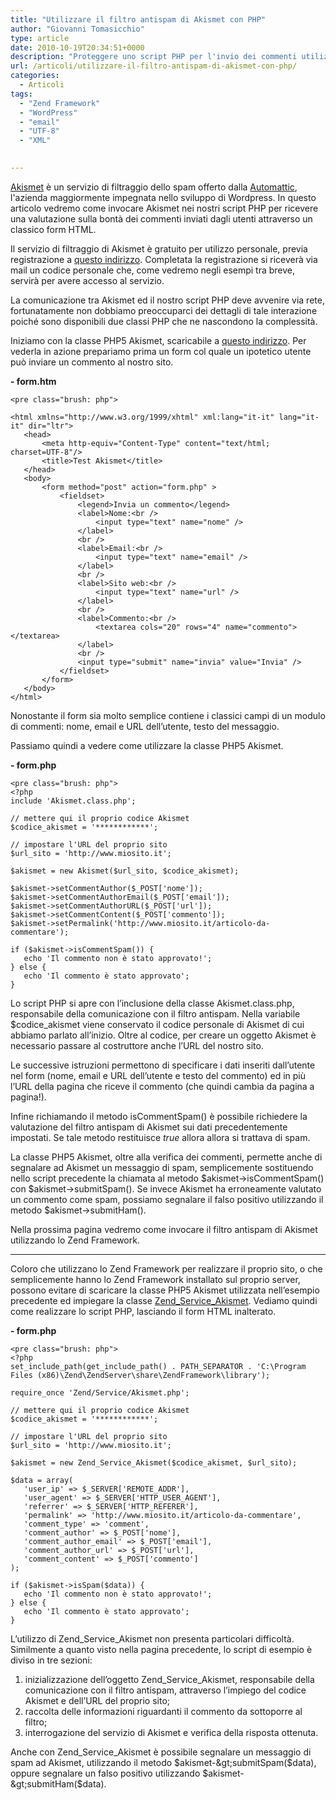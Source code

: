 ```yaml
---
title: "Utilizzare il filtro antispam di Akismet con PHP"
author: "Giovanni Tomasicchio"
type: article
date: 2010-10-19T20:34:51+0000
description: "Proteggere uno script PHP per l'invio dei commenti utilizzando il filtro antispam di Akismet"
url: /articoli/utilizzare-il-filtro-antispam-di-akismet-con-php/
categories:
  - Articoli
tags:
  - "Zend Framework"
  - "WordPress"
  - "email"
  - "UTF-8"
  - "XML"

  
---
```

 [Akismet](http://akismet.com/) è un servizio di filtraggio dello spam offerto dalla [Automattic](http://automattic.com/), l'azienda maggiormente impegnata nello sviluppo di Wordpress. In questo articolo vedremo come invocare Akismet nei nostri script PHP per ricevere una valutazione sulla bontà dei commenti inviati dagli utenti attraverso un classico form HTML.

 Il servizio di filtraggio di Akismet è gratuito per utilizzo personale, previa registrazione a [questo indirizzo](http://akismet.com/personal/). Completata la registrazione si riceverà via mail un codice personale che, come vedremo negli esempi tra breve, servirà per avere accesso al servizio.

 La comunicazione tra Akismet ed il nostro script PHP deve avvenire via rete, fortunatamente non dobbiamo preoccuparci dei dettagli di tale interazione poiché sono disponibili due classi PHP che ne nascondono la complessità.

 Iniziamo con la classe PHP5 Akismet, scaricabile a [questo indirizzo](http://www.achingbrain.net/stuff/php/akismet). Per vederla in azione prepariamo prima un form col quale un ipotetico utente può inviare un commento al nostro sito.

 **- form.htm**

 ```
<pre class="brush: php">

<html xmlns="http://www.w3.org/1999/xhtml" xml:lang="it-it" lang="it-it" dir="ltr">
    <head>
        <meta http-equiv="Content-Type" content="text/html; charset=UTF-8"/>
        <title>Test Akismet</title>
    </head>
    <body>
        <form method="post" action="form.php" >
            <fieldset>
                <legend>Invia un commento</legend>
                <label>Nome:<br />
                    <input type="text" name="nome" />
                </label>
                <br />
                <label>Email:<br />
                    <input type="text" name="email" />
                </label>
                <br />
                <label>Sito web:<br />
                    <input type="text" name="url" />
                </label>
                <br />
                <label>Commento:<br />
                    <textarea cols="20" rows="4" name="commento"></textarea>
                </label>
                <br />
                <input type="submit" name="invia" value="Invia" />
            </fieldset>
        </form>        
    </body>
</html>
```

 Nonostante il form sia molto semplice contiene i classici campi di un modulo di commenti: nome, email e URL dell’utente, testo del messaggio.

 Passiamo quindi a vedere come utilizzare la classe PHP5 Akismet.

 **- form.php**

 ```
<pre class="brush: php">
<?php
include 'Akismet.class.php';

// mettere qui il proprio codice Akismet
$codice_akismet = '************';

// impostare l'URL del proprio sito
$url_sito = 'http://www.miosito.it';

$akismet = new Akismet($url_sito, $codice_akismet);

$akismet->setCommentAuthor($_POST['nome']);
$akismet->setCommentAuthorEmail($_POST['email']);
$akismet->setCommentAuthorURL($_POST['url']);
$akismet->setCommentContent($_POST['commento']);
$akismet->setPermalink('http://www.miosito.it/articolo-da-commentare');

if ($akismet->isCommentSpam()) {
    echo 'Il commento non è stato approvato!';
} else {
    echo 'Il commento è stato approvato';
}

```

 Lo script PHP si apre con l’inclusione della classe Akismet.class.php, responsabile della comunicazione con il filtro antispam. Nella variabile $codice\_akismet viene conservato il codice personale di Akismet di cui abbiamo parlato all’inizio. Oltre al codice, per creare un oggetto Akismet è necessario passare al costruttore anche l’URL del nostro sito.

 Le successive istruzioni permettono di specificare i dati inseriti dall’utente nel form (nome, email e URL dell’utente e testo del commento) ed in più l’URL della pagina che riceve il commento (che quindi cambia da pagina a pagina!).

 Infine richiamando il metodo isCommentSpam() è possibile richiedere la valutazione del filtro antispam di Akismet sui dati precedentemente impostati. Se tale metodo restituisce *true* allora allora si trattava di spam.

 La classe PHP5 Akismet, oltre alla verifica dei commenti, permette anche di segnalare ad Akismet un messaggio di spam, semplicemente sostituendo nello script precedente la chiamata al metodo $akismet-&gt;isCommentSpam() con $akismet-&gt;submitSpam(). Se invece Akismet ha erroneamente valutato un commento come spam, possiamo segnalare il falso positivo utilizzando il metodo $akismet-&gt;submitHam().

 Nella prossima pagina vedremo come invocare il filtro antispam di Akismet utilizzando lo Zend Framework.

- - - - - -

 Coloro che utilizzano lo Zend Framework per realizzare il proprio sito, o che semplicemente hanno lo Zend Framework installato sul proprio server, possono evitare di scaricare la classe PHP5 Akismet utilizzata nell’esempio precedente ed impiegare la classe [Zend\_Service\_Akismet](http://framework.zend.com/manual/en/zend.service.akismet.html). Vediamo quindi come realizzare lo script PHP, lasciando il form HTML inalterato.

 **- form.php**

 ```
<pre class="brush: php">
<?php
set_include_path(get_include_path() . PATH_SEPARATOR . 'C:\Program Files (x86)\Zend\ZendServer\share\ZendFramework\library');

require_once 'Zend/Service/Akismet.php';

// mettere qui il proprio codice Akismet
$codice_akismet = '************';

// impostare l'URL del proprio sito
$url_sito = 'http://www.miosito.it';

$akismet = new Zend_Service_Akismet($codice_akismet, $url_sito);

$data = array(
    'user_ip' => $_SERVER['REMOTE_ADDR'],
    'user_agent' => $_SERVER['HTTP_USER_AGENT'],
    'referrer' => $_SERVER['HTTP_REFERER'],
    'permalink' => 'http://www.miosito.it/articolo-da-commentare',
    'comment_type' => 'comment',
    'comment_author' => $_POST['nome'],
    'comment_author_email' => $_POST['email'],
    'comment_author_url' => $_POST['url'],
    'comment_content' => $_POST['commento']
);

if ($akismet->isSpam($data)) {
    echo 'Il commento non è stato approvato!';
} else {
    echo 'Il commento è stato approvato';
}
```

 L’utilizzo di Zend\_Service\_Akismet non presenta particolari difficoltà. Similmente a quanto visto nella pagina precedente, lo script di esempio è diviso in tre sezioni:

1. inizializzazione dell’oggetto Zend\_Service\_Akismet, responsabile della comunicazione con il filtro antispam, attraverso l’impiego del codice Akismet e dell’URL del proprio sito;
2. raccolta delle informazioni riguardanti il commento da sottoporre al filtro;
3. interrogazione del servizio di Akismet e verifica della risposta ottenuta.
 
 Anche con Zend\_Service\_Akismet è possibile segnalare un messaggio di spam ad Akismet, utilizzando il metodo $akismet-&gt;submitSpam($data), oppure segnalare un falso positivo utilizzando $akismet-&gt;submitHam($data).